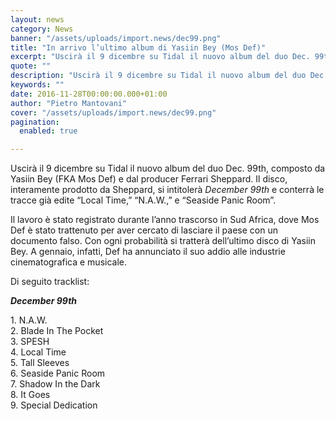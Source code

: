 ```yaml
---
layout: news
category: News
banner: "/assets/uploads/import.news/dec99.png"
title: "In arrivo l’ultimo album di Yasiin Bey (Mos Def)"
excerpt: "Uscirà il 9 dicembre su Tidal il nuovo album del duo Dec. 99th, composto da Yasiin Bey (FKA Mos Def) e dal producer Ferrari Sheppard. Il disco, interamente prodotto da Sheppard, si intitolerà December 99th e conterrà le tracce già edite “Local Time,” “N.A.W.,” e “Seaside Panic Room”. Il lavoro è stato registrato durante l’anno trascorso in Sud Africa, dove [&hellip"
quote: ""
description: "Uscirà il 9 dicembre su Tidal il nuovo album del duo Dec. 99th, composto da Yasiin Bey (FKA Mos Def) e dal producer Ferrari Sheppard. Il disco, interamente prodotto da Sheppard, si intitolerà December 99th e conterrà le tracce già edite “Local Time,” “N.A.W.,” e “Seaside Panic Room”. Il lavoro è stato registrato durante l’anno trascorso in Sud Africa, dove [&hellip"
keywords: ""
date: 2016-11-28T00:00:00.000+01:00
author: "Pietro Mantovani"
cover: "/assets/uploads/import.news/dec99.png"
pagination:
  enabled: true

---
```


Uscirà il 9 dicembre su Tidal il nuovo album del duo Dec. 99th, composto da Yasiin Bey (FKA Mos Def) e dal producer Ferrari Sheppard. Il disco, interamente prodotto da Sheppard, si intitolerà _December 99th_ e conterrà le tracce già edite “Local Time,” “N.A.W.,” e “Seaside Panic Room”.

Il lavoro è stato registrato durante l’anno trascorso in Sud Africa, dove Mos Def è stato trattenuto per aver cercato di lasciare il paese con un documento falso. Con ogni probabilità si tratterà dell’ultimo disco di Yasiin Bey. A gennaio, infatti, Def ha annunciato il suo addio alle industrie cinematografica e musicale.

Di seguito tracklist:

_**December 99th**_ 

1\. N.A.W.  
2\. Blade In The Pocket  
3\. SPESH  
4\. Local Time  
5\. Tall Sleeves  
6\. Seaside Panic Room  
7\. Shadow In the Dark  
8\. It Goes  
9\. Special Dedication